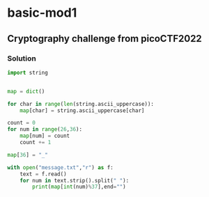 # basic-mod1
## Cryptography challenge from picoCTF2022
### Solution

```python
import string 


map = dict()

for char in range(len(string.ascii_uppercase)):
	map[char] = string.ascii_uppercase[char]

count = 0 
for num in range(26,36):
	map[num] = count
	count += 1

map[36] = "_"

with open("message.txt","r") as f:
	text = f.read()
	for num in text.strip().split(" "):
		print(map[int(num)%37],end="")
```
